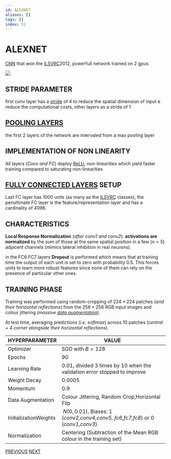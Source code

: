 ```yaml
---
id: ALEXNET
aliases: []
tags: []
index: 51
---
```


# ALEXNET

[CNN](CONVOLUTIONAL_NEURAL_NETWORKS.md) that won the [ILSVRC](https://www.image-net.org/challenges/LSVRC/2012/)2012, powerfull network trained on 2 gpus

![](Pasted%20image%2020241001102840.png)

## STRIDE PARAMETER

first conv layer has a [stride](CONVOLUTIONAL_NEURAL_NETWORKS.md#STRIDED%20CONVOLUTION) of 4 to reduce the spatial dimension of input e reduce the computational costs, other layers as a stride of 1

## [POOLING LAYERS](CONVOLUTIONAL_NEURAL_NETWORKS.md#POOLING%20LAYERS)

the first 2 layers of the network are intervaled from a max pooling layer

## IMPLEMENTATION OF NON LINEARITY

All layers (*Conv and FC*) deploy [ReLU](DEEP_LEARNING_AND_NEURAL_NETWORKS.md#ACTIVATION%20FUNCTION), non-linearities which yield faster training compared to saturating non-linearities

## [FULLY CONNECTED LAYERS](DEEP_LEARNING_AND_NEURAL_NETWORKS.md#FULLY%20CONNECTED%20LAYERS) SETUP

Last FC layer has 1000 units (as many as the [ILSVRC](https://www.image-net.org/challenges/LSVRC/2012/) classes), the penultimate FC layer is the feature/representation layer and has a cardinality of $4096$.

## CHARACTERISTICS

**Local Response Normalization** (*after conv1 and conv2*): **activations are normalized** by the sum of those at the same spatial position in a few ($n=5$) adjacent channels (mimics lateral inhibition in real neurons).


in the FC6 FC7 layers **Dropout** is performed which means that  at training time the output of each unit is set to zero with probability 0.5. This forces units to learn more
robust features since none of them can rely on the presence of particular other ones.

## TRAINING PHASE

Training was performed using random-cropping of $224\times 224$ patches (*and their* *horizontal reflections*) from the $256\times 256$ RGB input images and colour jittering (*massive [data augmentation](MACHINE_LEARNING_IN_COMPUTER_VISION.md#DATA%20AUGMENTATION)*).

At test time, averaging predictions (*i.e. softmax*) across 10 patches (*central + 4 corner alongside their horizontal reflections*).

| HYPERPARAMETER        | VALUE                                                                           |
| --------------------- | ------------------------------------------------------------------------------- |
| Optimizer             | SGD with $B=128$                                                                |
| Epochs                | $90$                                                                            |
| Learning Rate         | $0.01$, divided 3 times by 10 when the validation error stopped to improve      |
| Weight Decay          | $0.0005$                                                                        |
| Momentum              | $0.9$                                                                           |
| Data Augmentation     | Colour Jittering, Random Crop,Horizontal Flip                                   |
| InitializationWeights | $~N(0,0.01)$, Biases: 1 (*conv2,conv4,conv5, fc6,fc7,fc8*) or 0 (*conv1,conv3*) |
| Normalization         | Centering (Subtraction of the Mean RGB colour in the training set)              |

[PREVIOUS](pages/machine_learning_cv/LENET.md) [NEXT](pages/machine_learning_cv/VGG.md)
